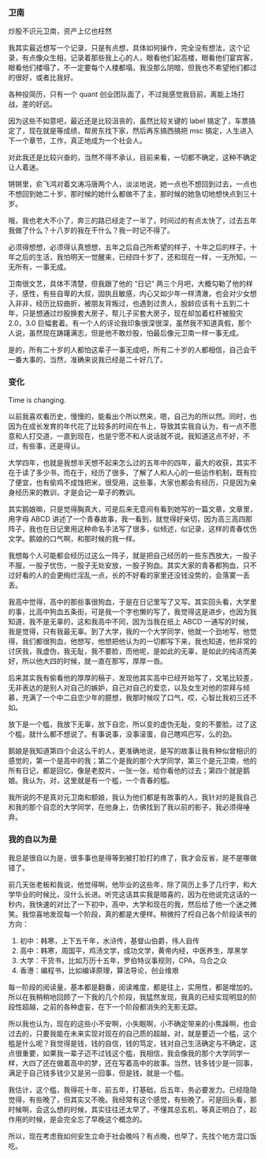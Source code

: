 ### 卫南

炒股不识元卫南，资产上亿也枉然

我其实最近想写一个记录，只是有点想，具体如何操作，完全没有想法，这个记录，有点像众生相，记录着那些我上心的人，眼看他们起高楼，眼看他们宴宾客，眼看他们楼塌了，不一定要每个人楼都塌，我没那么阴暗，但我也不希望他们都过的很好，或者比我好。

各种投简历，只有一个 quant 创业团队面了，不过我感觉我目前，离能上场打战，差的好远。

因为这些不如意吧，最近还是比较沮丧的，虽然比较关键的 label 搞定了，车票搞定了，现在就是等成绩，帮房东找下家，然后再东搞西搞把 msc 搞定，人生进入下一个章节，工作，真正地成为一个社会人。

对此我还是比较兴奋的，当然不得不承认，目前来看，一切都不确定，这种不确定让人着迷。

锵锵里，俞飞鸿对着文涛冯唐两个人，淡淡地说，她一点也不想回到过去，一点也不想回到她二十岁，那时候的她什么都做不了主，那时候的她急切地想快点到三十岁。

哦，我也老大不小了，奔三的路已经走了一半了，时间过的有点太快了，过去五年我做了什么？十八岁的我在干什么？我一时记不得了。

必须得想想，必须得认真想想，五年之后自己所希望的样子，十年之后的样子，十年之后的生活，我怕明天一觉醒来，已经四十岁了，还和现在一样，一无所知，一无所有，一事无成。

卫南很文艺，具体不清楚，但我跟了他的 “日记” 两三个月吧，大概勾勒了他的样子，感性，有些自卑的大叔，固执且敏感，内心又如少年一样清澈，也会对少女想入非非，经历比较曲折，被朋友背叛过，也遇到过贵人，股龄应该有十五到二十年，只是想通过炒股换套大房子，帮儿子买套大房子，现在却加着杠杆被股灾 2.0，3.0 巨幅套着。有一个人的评论我印象很深很深，虽然我不知道真假，那个人说，虽然现在踌躇满志，但是他不敢炒股，怕最后像元卫南一样一事无成。

是的，所有二十岁的人都怕这辈子一事无成吧，所有二十岁的人都相信，自己会干一番大事的，当然，准确来说我已经是二十好几了。

### 变化

Time is changing.

以前我喜欢看历史，慢慢的，能看出个所以然来，嗯，自己为的所以然。同时，也因为在成长发育的年代花了比较多的时间在书上，导致其实我自认为，有一点不愿意和人打交道，一直到现在，也是宁愿不和人说话就不说。我知道这点不好，不过，有些事，还是得认。

大学四年，也就是我想半天想不起来怎么过的五年中的四年，最大的收获，其实不在于读了多少书，而在于，经历了很多，了解了人和人心的一些运作机制，既有捡了便宜，也有偷鸡不成蚀把米，很受用，这些事，大家也都会有经历，只是因为亲身经历来的教训，才是会记一辈子的教训。

其实鹅娘嘛，只是觉得胸真大，可是后来无意间有看到她写的一篇文章，文章里，用字母 ABCD 讲述了一个青春故事，我一看到，就觉得好亲切，因为高三高四那阵子，我也在日记里用这种命名手法写了很多，似倾述，似记录，这样的青春忧伤文学。鹅娘的口气啊，和那时候的我一样。

我想每个人可能都会经历过这么一阵子，就是把自己经历的一些东西放大，一股子不服，一股子忧伤，一股子无处安放，一股子狗血。其实大家的青春都狗血，只不过好看的人的会更绚烂淫乱一点，长的不好看的家里还没钱没势的，会落寞一丢丢。

我高中觉得，高中的那些事很狗血，于是在日记里写了又写。其实回头看，大学里的事，比高中狗血五条街，可是我一个字也懒的写了，我觉得这是进步，也因为我知道，我不是无辜的，这和我高中不同，因为当我在纸上 ABCD 一通写的时候，我是觉得，只有我最无辜。到了大学，我的一个大学同学，他就一个劲地写，他觉得，我们都很狗血，他想写，他想把他认为的一切都写下来，我也知道，他非常的讨厌我，我虚伪，我无耻，我不要脸，而他呢，是如此的无辜，是如此的纯洁而美好，所以他大四的时候，就一直在那写，厚厚一沓。

后来其实我有偷看他的厚厚的稿子，发现他其实高中已经开始写了，文笔比较差，无非表达的是别人对自己的嫉妒，自己对自己的爱恋，以及女生对他的崇拜与倾慕，充满了一个中二自恋少年的臆想，我那时候叹了口气，哎，心智比我初三还不如。

放下是一个槛，我放下无辜，放下自恋，所以变的虚伪无耻，变的不要脸。过了这个槛，就什么都不想说了。有事说事，没事滚蛋，自己瞎鸡巴写，么的劲。

鹅娘是我知道第四个会这么干的人，更准确地说，是写的故事让我有种似曾相识的感觉的，第一个是高中的我；第二个是我的那个大学同学，第三个是元卫南，他的所有日记，都是回忆，像是老胶片，一张一张，给你看他的过去；第四个就是鹅娘。我认为，对，这里就是有一个槛，一个青春的槛。

我所说的不是真对元卫南和额娘，我认为他们都是有故事的人，我针对的是我自己和我的那个自恋的大学同学，在他身上，仿佛找到了我以前的影子，我必须得唾弃。

### 我的自以为是

我总是很自以为是，很多事也是得等到被打脸打的疼了，我才会反省，是不是哪做错了。

前几天张老板和我说，他觉得啊，他毕业的这些年，除了简历上多了几行字，和大学毕业的时候比，没什么长进。听完这话其实我是暗喜的，因为在他说完这话的一秒内，我快速的对比了一下初中，高中，大学和现在的我，然后给了他一个迷之微笑。我惊喜地发现每一个阶段，真的都是大便样。稍微捋了捋自己各个阶段读书的方向：

1. 初中：韩寒，上下五千年，水浒传，基督山伯爵，伟人自传
2. 高中：韩寒，周国平，鸡汤文学，成功文学，黄帝内经，中医养生，厚黑学
3. 大学：干货书，比如万历十五年，罗伯特议事规则，CPA，乌合之众
4. 香港：编程书，比如编译原理，算法导论，创业维艰

每一阶段的阅读量，基本都是翻番，阅读难度，都是往上，实用性，都是增加的。所以在我稍稍地回顾了一下我的几个阶段，我猛然发现，我真的已经实现明显的阶段性超越，之前的各种虚妄，在下一个阶段都消失的无影无踪。

所以我也认为，现在的这些小不安啊，小失眠啊，小不确定带来的小焦躁啊，也会过去的，只要我能在未来实现对现在的自己质的超越，对，就是要迈一个槛，这个槛是什么呢？我觉得是钱，钱的自信，钱的笃定，钱对自己生活确定与不确定，这点很重要，如果我一辈子迈不过钱这个槛，我相信，我会像我的那个大学同学一样，大四了还在做着高中的梦，还在写着高中的故事。当然，钱多钱少是一回事，满足于自己钱多钱少又是另一回事，但是钱，就是一个槛。

我估计，这个槛，我得花十年，前五年，打基础，后五年，务必要发力。已经隐隐觉得，有些晚了，但其实又不晚。我经常有这个感觉，有些晚了。可是回头看，那时候啊，会这么想的时候，其实往往还太早了，不懂其总玄机，等真正明白了，起作用的时候，是会完全忘了早晚这个概念的。

所以，现在考虑我如何安生立命于社会晚吗？有点晚，也早了，先找个地方混口饭吃。
